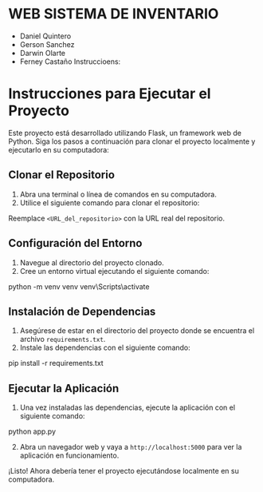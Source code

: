 # WEB SISTEMA DE INVENTARIO

- Daniel Quintero
- Gerson Sanchez
- Darwin Olarte
- Ferney Castaño
Instruccioens:

# Instrucciones para Ejecutar el Proyecto

Este proyecto está desarrollado utilizando Flask, un framework web de Python. Siga los pasos a continuación para clonar el proyecto localmente y ejecutarlo en su computadora:

## Clonar el Repositorio

1. Abra una terminal o línea de comandos en su computadora.
2. Utilice el siguiente comando para clonar el repositorio:

Reemplace `<URL_del_repositorio>` con la URL real del repositorio.

## Configuración del Entorno

1. Navegue al directorio del proyecto clonado.
2. Cree un entorno virtual ejecutando el siguiente comando:

python -m venv venv
venv\Scripts\activate

## Instalación de Dependencias

1. Asegúrese de estar en el directorio del proyecto donde se encuentra el archivo `requirements.txt`.
2. Instale las dependencias con el siguiente comando:

pip install -r requirements.txt


## Ejecutar la Aplicación

1. Una vez instaladas las dependencias, ejecute la aplicación con el siguiente comando:

python app.py


2. Abra un navegador web y vaya a `http://localhost:5000` para ver la aplicación en funcionamiento.

¡Listo! Ahora debería tener el proyecto ejecutándose localmente en su computadora.





